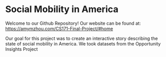 # Social Mobility in America

Welcome to our Github Repository! Our website can be found at: https://amymzhou.com/CS171-Final-Project/#home 

Our goal for this project was to create an interactive story describing the state of social mobility in America. We took datasets
from the Opportunity Insights Project 